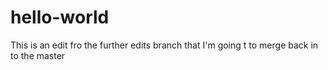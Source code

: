 # hello-world
This is an edit fro the further edits branch that I'm going t to merge back in to the master 
